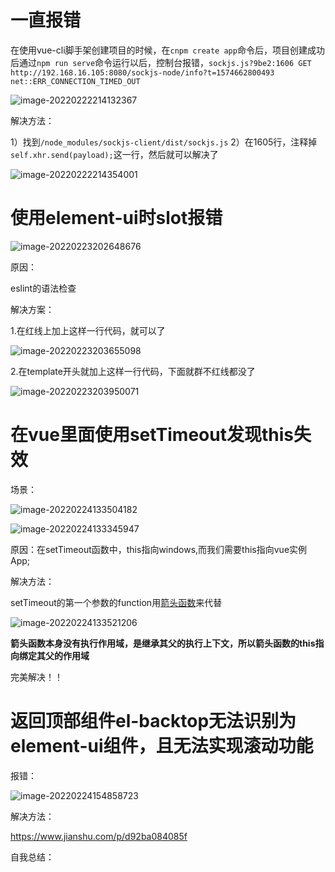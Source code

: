 # 一直报错

在使用vue-cli脚手架创建项目的时候，在`cnpm create app`命令后，项目创建成功后通过`npm run serve`命令运行以后，控制台报错，`sockjs.js?9be2:1606 GET http://192.168.16.105:8080/sockjs-node/info?t=1574662800493 net::ERR_CONNECTION_TIMED_OUT`

![image-20220222214132367](C:\Users\tys\AppData\Roaming\Typora\typora-user-images\image-20220222214132367.png)

解决方法：

1）找到`/node_modules/sockjs-client/dist/sockjs.js`
2）在1605行，注释掉`self.xhr.send(payload);`这一行，然后就可以解决了

![image-20220222214354001](C:\Users\tys\AppData\Roaming\Typora\typora-user-images\image-20220222214354001.png)

# 使用element-ui时slot报错

![image-20220223202648676](C:\Users\tys\AppData\Roaming\Typora\typora-user-images\image-20220223202648676.png)

原因：

eslint的语法检查

解决方案：

1.在红线上加上这样一行代码，就可以了

<!-- eslint-disable-next-line -->

![image-20220223203655098](C:\Users\tys\AppData\Roaming\Typora\typora-user-images\image-20220223203655098.png)

2.在template开头就加上这样一行代码，下面就群不红线都没了

<!-- eslint-disable -->

![image-20220223203950071](C:\Users\tys\AppData\Roaming\Typora\typora-user-images\image-20220223203950071.png)

# 在vue里面使用setTimeout发现this失效

场景：

![image-20220224133504182](C:\Users\tys\AppData\Roaming\Typora\typora-user-images\image-20220224133504182.png)

![image-20220224133345947](C:\Users\tys\AppData\Roaming\Typora\typora-user-images\image-20220224133345947.png)

原因：在setTimeout函数中，this指向windows,而我们需要this指向vue实例App;

解决方法：

setTimeout的第一个参数的function用[箭头函数](https://so.csdn.net/so/search?q=箭头函数&spm=1001.2101.3001.7020)来代替

![image-20220224133521206](C:\Users\tys\AppData\Roaming\Typora\typora-user-images\image-20220224133521206.png)

**箭头函数本身没有执行作用域，是继承其父的执行上下文，所以箭头函数的this指向绑定其父的作用域**

完美解决！！

# 返回顶部组件el-backtop无法识别为element-ui组件，且无法实现滚动功能

报错：

![image-20220224154858723](C:\Users\tys\AppData\Roaming\Typora\typora-user-images\image-20220224154858723.png)

解决方法：

https://www.jianshu.com/p/d92ba084085f

自我总结：

